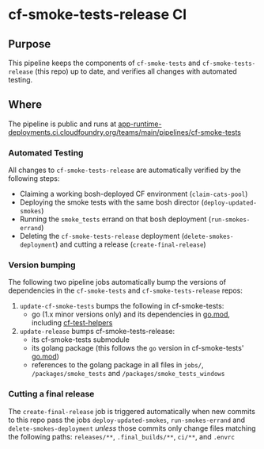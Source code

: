 # cf-smoke-tests-release CI

## Purpose
This pipeline keeps the components of `cf-smoke-tests` and `cf-smoke-tests-release` (this repo) up to date, and verifies all changes with automated testing.

## Where
The pipeline is public and runs at [app-runtime-deployments.ci.cloudfoundry.org/teams/main/pipelines/cf-smoke-tests](https://app-runtime-deployments.ci.cloudfoundry.org/teams/main/pipelines/cf-smoke-tests)

### Automated Testing
All changes to `cf-smoke-tests-release` are automatically verified by the following steps:
- Claiming a working bosh-deployed CF environment (`claim-cats-pool`)
- Deploying the smoke tests with the same bosh director (`deploy-updated-smokes`)
- Running the `smoke_tests` errand on that bosh deployment (`run-smokes-errand`)
- Deleting the `cf-smoke-tests-release` deployment (`delete-smokes-deployment`) and cutting a release (`create-final-release`)

### Version bumping
The following two pipeline jobs automatically bump the versions of dependencies in the `cf-smoke-tests` and `cf-smoke-tests-release` repos:
1. `update-cf-smoke-tests` bumps the following in cf-smoke-tests:
    * go (1.x minor versions only) and its dependencies in [go.mod](https://github.com/cloudfoundry/cf-smoke-tests/blob/main/go.mod), including [cf-test-helpers](https://github.com/cloudfoundry/cf-test-helpers)
2. `update-release` bumps cf-smoke-tests-release:
    * its cf-smoke-tests submodule
    * its golang package (this follows the `go` version in cf-smoke-tests' [go.mod](https://github.com/cloudfoundry/cf-smoke-tests/blob/main/go.mod))
    * references to the golang package in all files in `jobs/`, `/packages/smoke_tests` and `/packages/smoke_tests_windows`

### Cutting a final release
The `create-final-release` job is triggered automatically when new commits to this repo pass the jobs `deploy-updated-smokes`, `run-smokes-errand` and `delete-smokes-deployment` _unless_ those commits only change files matching the following paths: `releases/**`, `.final_builds/**`, `ci/**`, and `.envrc`
